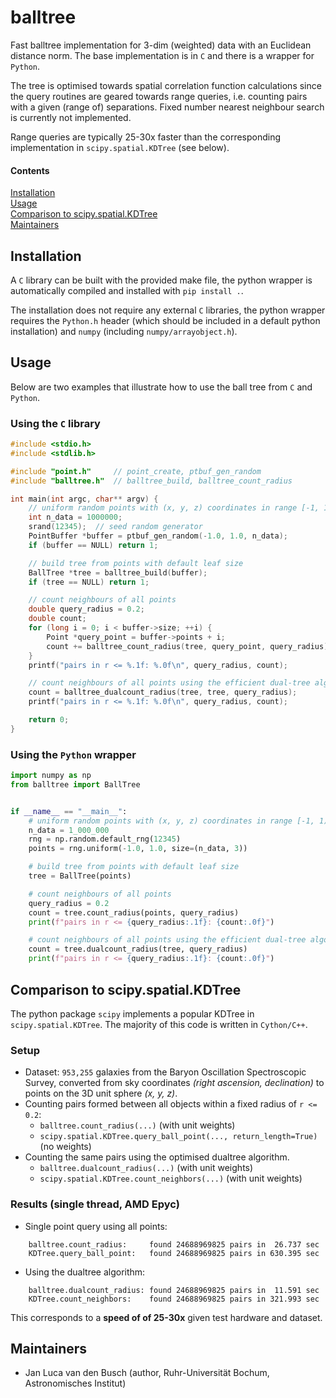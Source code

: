 # balltree

Fast balltree implementation for 3-dim (weighted) data with an Euclidean
distance norm. The base implementation is in `C` and there is a wrapper for
`Python`.

The tree is optimised towards spatial correlation function calculations since
the query routines are geared towards range queries, i.e. counting pairs with a
given (range of) separations. Fixed number nearest neighbour search is currently
not implemented.

Range queries are typically 25-30x faster than the corresponding implementation
in `scipy.spatial.KDTree` (see below).

#### Contents
[Installation](#installation)  
[Usage](#usage)  
[Comparison to scipy.spatial.KDTree](#comparison-to-scipyspatialkdtree)  
[Maintainers](#aintainers)  


## Installation

A `C` library can be built with the provided make file, the python wrapper is
automatically compiled and installed with `pip install .`.

The installation does not require any external `C` libraries, the python wrapper
requires the `Python.h` header (which should be included in a default python
installation) and `numpy` (including `numpy/arrayobject.h`).


## Usage

Below are two examples that illustrate how to use the ball tree from `C` and
`Python`.

### Using the `C` library

```c
#include <stdio.h>
#include <stdlib.h>

#include "point.h"     // point_create, ptbuf_gen_random
#include "balltree.h"  // balltree_build, balltree_count_radius

int main(int argc, char** argv) {
    // uniform random points with (x, y, z) coordinates in range [-1, 1)
    int n_data = 1000000;
    srand(12345);  // seed random generator
    PointBuffer *buffer = ptbuf_gen_random(-1.0, 1.0, n_data);
    if (buffer == NULL) return 1;

    // build tree from points with default leaf size
    BallTree *tree = balltree_build(buffer);
    if (tree == NULL) return 1;

    // count neighbours of all points
    double query_radius = 0.2;
    double count;
    for (long i = 0; i < buffer->size; ++i) {
        Point *query_point = buffer->points + i;
        count += balltree_count_radius(tree, query_point, query_radius);
    }
    printf("pairs in r <= %.1f: %.0f\n", query_radius, count);

    // count neighbours of all points using the efficient dual-tree algorithm
    count = balltree_dualcount_radius(tree, tree, query_radius);
    printf("pairs in r <= %.1f: %.0f\n", query_radius, count);

    return 0;
}
```

### Using the `Python` wrapper

```python
import numpy as np
from balltree import BallTree


if __name__ == "__main__":
    # uniform random points with (x, y, z) coordinates in range [-1, 1)
    n_data = 1_000_000
    rng = np.random.default_rng(12345)
    points = rng.uniform(-1.0, 1.0, size=(n_data, 3))

    # build tree from points with default leaf size
    tree = BallTree(points)

    # count neighbours of all points
    query_radius = 0.2
    count = tree.count_radius(points, query_radius)
    print(f"pairs in r <= {query_radius:.1f}: {count:.0f}")

    # count neighbours of all points using the efficient dual-tree algorithm
    count = tree.dualcount_radius(tree, query_radius)
    print(f"pairs in r <= {query_radius:.1f}: {count:.0f}")
```


## Comparison to scipy.spatial.KDTree

The python package `scipy` implements a popular KDTree in
`scipy.spatial.KDTree`. The majority of this code is written in `Cython/C++`.

### Setup

- Dataset: `953,255` galaxies from the Baryon Oscillation Spectroscopic Survey,
  converted from sky coordinates *(right ascension, declination)* to points on the
  3D unit sphere *(x, y, z)*.
- Counting pairs formed between all objects within a fixed radius of `r <= 0.2`:
    - `balltree.count_radius(...)` (with unit weights)
    - `scipy.spatial.KDTree.query_ball_point(..., return_length=True)` (no weights)
- Counting the same pairs using the optimised dualtree algorithm.
    - `balltree.dualcount_radius(...)` (with unit weights)
    - `scipy.spatial.KDTree.count_neighbors(...)` (with unit weights)

### Results (single thread, AMD Epyc)

- Single point query using all points:
```
    balltree.count_radius:     found 24688969825 pairs in  26.737 sec
    KDTree.query_ball_point:   found 24688969825 pairs in 630.395 sec
```
- Using the dualtree algorithm:
```
    balltree.dualcount_radius: found 24688969825 pairs in  11.591 sec
    KDTree.count_neighbors:    found 24688969825 pairs in 321.993 sec
```

This corresponds to a **speed of of 25-30x** given test hardware and dataset.


## Maintainers

- Jan Luca van den Busch (author, Ruhr-Universität Bochum, Astronomisches Institut)

